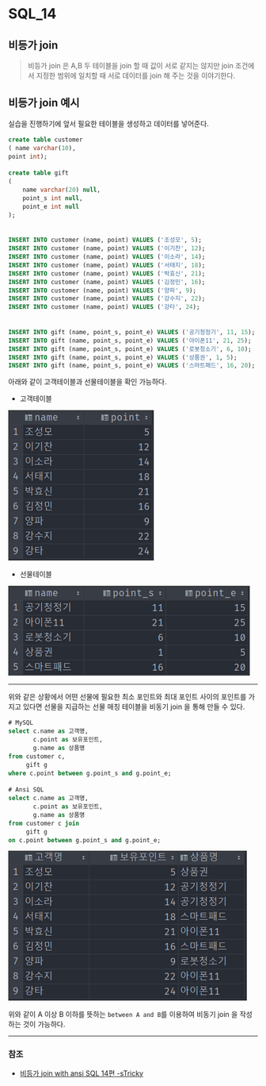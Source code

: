 # SQL_14

## 비등가 join
> 비등가 join 은 A,B 두 테이블을 join 할 때 값이 서로 같지는 않지만 join 조건에서 지정한 범위에 일치할 때 서로 데이터를 join 해 주는 것을 이야기한다.

## 비등가 join 예시
실습을 진행하기에 앞서 필요한 테이블을 생성하고 데이터를 넣어준다.
```sql
create table customer
( name varchar(10),
point int);

create table gift
(
	name varchar(20) null,
	point_s int null,
	point_e int null
);


INSERT INTO customer (name, point) VALUES ('조성모', 5);
INSERT INTO customer (name, point) VALUES ('이기찬', 12);
INSERT INTO customer (name, point) VALUES ('이소라', 14);
INSERT INTO customer (name, point) VALUES ('서태지', 18);
INSERT INTO customer (name, point) VALUES ('박효신', 21);
INSERT INTO customer (name, point) VALUES ('김정민', 16);
INSERT INTO customer (name, point) VALUES ('양파', 9);
INSERT INTO customer (name, point) VALUES ('강수지', 22);
INSERT INTO customer (name, point) VALUES ('강타', 24);


INSERT INTO gift (name, point_s, point_e) VALUES ('공기청정기', 11, 15);
INSERT INTO gift (name, point_s, point_e) VALUES ('아이폰11', 21, 25);
INSERT INTO gift (name, point_s, point_e) VALUES ('로봇청소기', 6, 10);
INSERT INTO gift (name, point_s, point_e) VALUES ('상품권', 1, 5);
INSERT INTO gift (name, point_s, point_e) VALUES ('스마트패드', 16, 20);
```
아래와 같이 고객테이블과 선물테이블을 확인 가능하다.

* 고객테이블

![SQL_14_1.png](image%2FSQL_14%2FSQL_14_1.png)

* 선물테이블

![SQL_14_2.png](image%2FSQL_14%2FSQL_14_2.png)

---

위와 같은 상황에서 어떤 선물에 필요한 최소 포인트와 최대 포인트 사이의 포인트를 가지고 있다면 선물을 지급하는 선물 매칭 테이블을 비동기 join 을 통해 만들 수 있다.
```sql
# MySQL
select c.name as 고객명,
       c.point as 보유포인트,
       g.name as 상품명
from customer c,
     gift g
where c.point between g.point_s and g.point_e;

# Ansi SQL
select c.name as 고객명,
       c.point as 보유포인트,
       g.name as 상품명
from customer c join 
     gift g
on c.point between g.point_s and g.point_e;
```

![SQL_14_3.png](image%2FSQL_14%2FSQL_14_3.png)

위와 같이 A 이상 B 이하를 뜻하는 `between A and B`를 이용하여 비동기 join 을 작성하는 것이 가능하다.

---

### 참조
* [비등가 join with ansi SQL 14편 -sTricky](https://stricky.tistory.com/255)